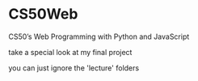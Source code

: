 # CS50Web
CS50’s Web Programming with Python and JavaScript

take a special look at my final project

you can just ignore the 'lecture' folders  
